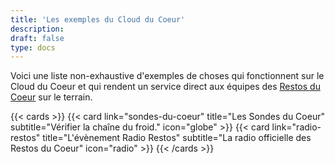 ```yaml
---
title: 'Les exemples du Cloud du Coeur'
description:
draft: false
type: docs
---
```


Voici une liste non-exhaustive d'exemples de choses qui fonctionnent sur le Cloud du Coeur et qui rendent un service direct aux équipes des [Restos du Coeur](https://www.restosducoeur.org/) sur le terrain.

{{< cards >}}
  {{< card link="sondes-du-coeur" title="Les Sondes du Coeur" subtitle="Vérifier la chaîne du froid." icon="globe" >}}
  {{< card link="radio-restos" title="L'évènement Radio Restos" subtitle="La radio officielle des Restos du Coeur" icon="radio" >}}
{{< /cards >}}

